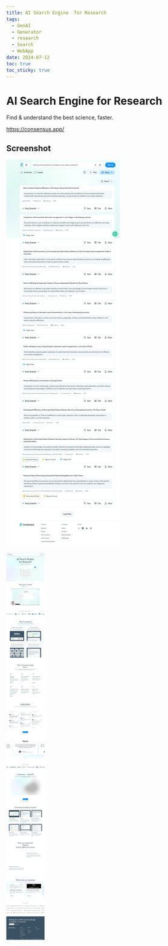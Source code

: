 ```yaml
---
title: AI Search Engine  for Research
tags:
  - GenAI
  - Generator
  - research
  - Search
  - WebApp
date: 2024-07-12
toc: true
toc_sticky: true
---
```


# AI Search Engine  for Research

Find & understand the best science, faster.

https://consensus.app/

## Screenshot

![](../_asset/2024-07-12-consensus_image_1.jpg)

![](../_asset/2024-07-12-consensus_image_2.jpg)